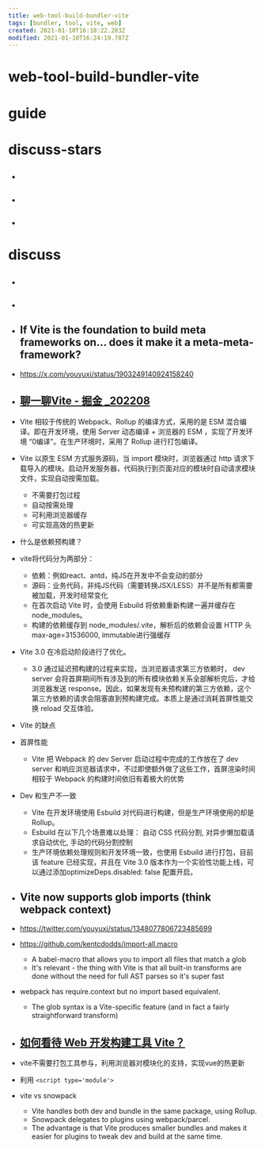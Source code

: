 ```yaml
---
title: web-tool-build-bundler-vite
tags: [bundler, tool, vite, web]
created: 2021-01-10T16:18:22.283Z
modified: 2021-01-10T16:24:19.787Z
---
```


# web-tool-build-bundler-vite

# guide

# discuss-stars
- ## 

- ## 

- ## 
# discuss
- ## 

- ## 

- ## If Vite is the foundation to build meta frameworks on… does it make it a meta-meta-framework?
- https://x.com/youyuxi/status/1903249140924158240

- ## [聊一聊Vite - 掘金 _202208](https://juejin.cn/post/7137873906748096525)
- Vite 相较于传统的 Webpack、Rollup 的编译方式，采用的是 ESM 混合编译。即在开发环境，使用 Server 动态编译 + 浏览器的 ESM ，实现了开发环境 “0编译”。在生产环境时，采用了 Rollup 进行打包编译。
- Vite 以原生 ESM 方式服务源码，当 import 模块时，浏览器通过 http 请求下载导入的模块。启动开发服务器，代码执行到页面对应的模块时自动请求模块文件，实现自动按需加载。
  - 不需要打包过程
  - 自动按需处理
  - 可利用浏览器缓存
  - 可实现高效的热更新
- 什么是依赖预构建？
- vite将代码分为两部分：
  - 依赖：例如react、antd，纯JS在开发中不会变动的部分
  - 源码：业务代码，非纯JS代码（需要转换JSX/LESS）并不是所有都需要被加载，开发时经常变化
  - 在首次启动 Vite 时，会使用 Esbuild 将依赖重新构建一遍并缓存在 node_modules。
  - 构建的依赖缓存到 node_modules/.vite，解析后的依赖会设置 HTTP 头 max-age=31536000, immutable进行强缓存

- Vite 3.0 在冷启动阶段进行了优化。
  - 3.0 通过延迟预构建的过程来实现，当浏览器请求第三方依赖时， dev server 会将首屏期间所有涉及到的所有模块依赖关系全部解析完后，才给浏览器发送 response。因此，如果发现有未预构建的第三方依赖，这个第三方依赖的请求会阻塞直到预构建完成。本质上是通过消耗首屏性能交换 reload 交互体验。

- Vite 的缺点
- 首屏性能
  - Vite 把 Webpack 的 dev Server 启动过程中完成的工作放在了 dev server 和响应浏览器请求中，不过即使额外做了这些工作，首屏渲染时间相较于 Webpack 的构建时间依旧有着极大的优势
- Dev 和生产不一致
  - Vite 在开发环境使用 Esbuild 对代码进行构建，但是生产环境使用的却是 Rollup。
  - Esbuild 在以下几个场景难以处理： 自动 CSS 代码分割, 对异步懒加载请求自动优化, 手动的代码分割控制
  - 生产环境依赖处理规则和开发环境一致，也使用 Esbuild 进行打包，目前该 feature 已经实现，并且在 Vite 3.0 版本作为一个实验性功能上线，可以通过添加optimizeDeps.disabled: false 配置开启。

- ## Vite now supports glob imports  (think webpack context) 
- https://twitter.com/youyuxi/status/1348077806723485699
- https://github.com/kentcdodds/import-all.macro
  - A babel-macro that allows you to import all files that match a glob
  - It's relevant - the thing with Vite is that all built-in transforms are done without the need for full AST parses so it's super fast
- webpack has require.context but no import based equivalent. 
  - The glob syntax is a Vite-specific feature (and in fact a fairly straightforward transform)

- ## [如何看待 Web 开发构建工具 Vite？](https://www.zhihu.com/question/394062839/answers/updated)
- vite不需要打包工具参与，利用浏览器对模块化的支持，实现vue的热更新
- 利用 `<script type='module'>`

- vite vs snowpack
  - Vite handles both dev and bundle in the same package, using Rollup. 
  - Snowpack delegates to plugins using webpack/parcel.
  - The advantage is that Vite produces smaller bundles and makes it easier for plugins to tweak dev and build at the same time.
